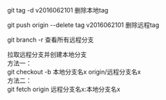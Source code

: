 git tag -d v2016062101 删除本地tag

git push origin --delete tag v2016062101 删除远程tag

git branch -r 查看所有远程分支

拉取远程分支并创建本地分支   
方法一：  
git checkout -b 本地分支名x origin/远程分支名x  
方法二：  
git fetch origin 远程分支名x:本地分支名x
